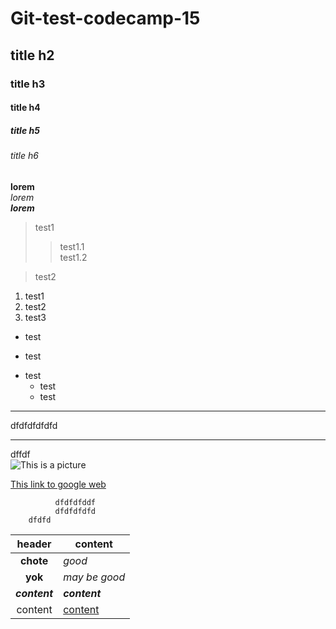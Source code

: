 # Git-test-codecamp-15
## title h2  
### title h3  
#### title h4  
##### title h5  
###### title h6  
**lorem**  
*lorem*  
___lorem___  
> test1
>> test1.1  
test1.2
  

  > test2  

1. test1  
2. test2
56. test3  

+ test
- test  
* test  
  * test  
  * test  
***
dfdfdfdfdfd
___
dffdf  
![This is a picture](https://picsum.photos/id/212/200)  

[This link to google web](https://www.google.co.th/?hl=th)  
  
   
    
              dfdfdfddf
              dfdfdfdfd
        dfdfd

| header | content|
|:--:|--|
**chote**|*good*
__yok__| _may be good_
***content***|*__content__*
content|[content](https://www.google.co.th/?hl=th)





